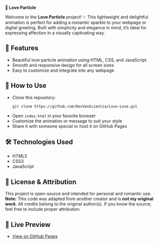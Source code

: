 **💖 Love Particle**

Welcome to the **Love Particle** project! ✨ This lightweight and delightful animation is perfect for adding a romantic sparkle to your webpage or digital greeting. Built with simplicity and elegance in mind, it’s ideal for expressing affection in a visually captivating way.

## 🌟 Features
- Beautiful love particle animation using HTML, CSS, and JavaScript  
- Smooth and responsive design for all screen sizes  
- Easy to customize and integrate into any webpage  

## 🚀 How to Use
- Clone this repository:  
  ```bash
  git clone https://github.com/DexVanScientia/Love-Love.git
  ```
- Open `index.html` in your favorite browser  
- Customize the animation or message to suit your style  
- Share it with someone special or host it on GitHub Pages  

## 🛠️ Technologies Used
- HTML5  
- CSS3  
- JavaScript  

## 📄 License & Attribution
This project is open-source and intended for personal and romantic use.  
**Note:** This code was adapted from another creator and is **not my original work**. All credits belong to the original author(s). If you know the source, feel free to include proper attribution.

## 📍 Live Preview
- [View on GitHub Pages](https://dexvanscientia.github.io/Love-Love/)

